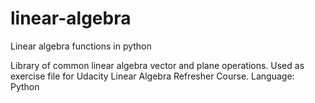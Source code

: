 # linear-algebra
Linear algebra functions in python

Library of common linear algebra vector and plane operations. Used as exercise file for Udacity Linear Algebra Refresher Course. 
Language: Python 
